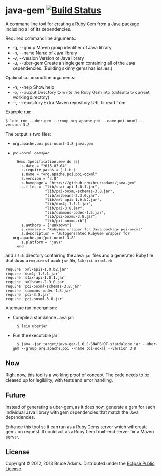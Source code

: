 # java-gem [![Build Status](https://secure.travis-ci.org/bruceadams/java-gem.png)](http://travis-ci.org/bruceadams/java-gem)

A command line tool for creating a Ruby Gem from a Java package
including all of its dependencies.

Required command line arguments:
* -g, --group       Maven group identifier of Java library
* -n, --name        Name of Java library
* -v, --version     Version of Java library
* -u, --uber-gem    Create a single gem containing all of the Java dependencies. (Building skinny gems has issues.)

Optional command line arguments:
* -h, --help        Show help
* -o, --output      Directory to write the Ruby Gem into (defaults to current working directory)
* -r, --repository  Extra Maven repository URL to read from

Example run:

    $ lein run --uber-gem --group org.apache.poi --name poi-ooxml --version 3.8

The output is two files:
* `org.apache.poi,poi-ooxml-3.8-java.gem`
* `poi-ooxml.gemspec`

        Gem::Specification.new do |s|
          s.date = "2013-03-04"
          s.require_paths = ["lib"]
          s.name = "org.apache.poi,poi-ooxml"
          s.version = "3.8"
          s.homepage = "https://github.com/bruceadams/java-gem"
          s.files = ["lib/stax-api-1.0.1.jar",
                     "lib/poi-ooxml-schemas-3.8.jar",
                     "lib/xmlbeans-2.3.0.jar",
                     "lib/xml-apis-1.0.b2.jar",
                     "lib/dom4j-1.6.1.jar",
                     "lib/poi-3.8.jar",
                     "lib/commons-codec-1.5.jar",
                     "lib/poi-ooxml-3.8.jar",
                     "lib/poi-ooxml.rb"]
          s.authors = ["unknown"]
          s.summary = "RubyGem wrapper for Java package poi-ooxml"
          s.description = "Autogenerated RubyGem wrapper for org.apache.poi/poi-ooxml-3.8"
          s.platform = "java"
        end

and a `lib` directory containing the Java `jar` files and a generated
Ruby file that does a `require` of each `jar` file, `lib/poi-ooxml.rb`

    require 'xml-apis-1.0.b2.jar'
    require 'dom4j-1.6.1.jar'
    require 'stax-api-1.0.1.jar'
    require 'xmlbeans-2.3.0.jar'
    require 'poi-ooxml-schemas-3.8.jar'
    require 'commons-codec-1.5.jar'
    require 'poi-3.8.jar'
    require 'poi-ooxml-3.8.jar'

Alternate run mechanism:

* Compile a standalone Java jar:

        $ lein uberjar

* Run the executable jar:

        $ java -jar target/java-gem-1.0.0-SNAPSHOT-standalone.jar --uber-gem --group org.apache.poi --name poi-ooxml --version 3.8

## Now

Right now, this tool is a working proof of concept. The code needs to
be cleaned up for legibility, with tests and error handling.

## Future

Instead of generating a uber-gem, as it does now, generate a gem for
each individual Java library with gem dependencies that match the Java
dependencies.

Enhance this tool so it can run as a Ruby Gems server which will
create gems on request. It could act as a Ruby Gem front-end server
for a Maven server.

## License

Copyright © 2012, 2013 Bruce Adams. Distributed under the
[Eclipse Public License](http://www.eclipse.org/legal/epl-v10.html).
